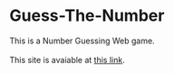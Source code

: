 # Guess-The-Number
This is a Number Guessing Web game.
<br />
<br />
This site is avaiable at [this link](https://haniesolaty.github.io/Guess-The-Number/).
